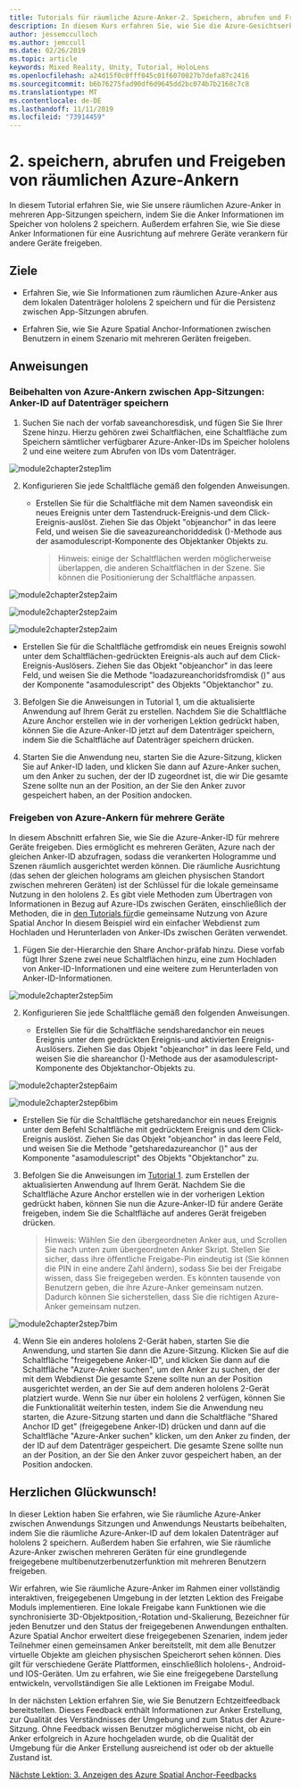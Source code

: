 ```yaml
---
title: Tutorials für räumliche Azure-Anker-2. Speichern, abrufen und Freigeben von räumlichen Azure-Ankern
description: In diesem Kurs erfahren Sie, wie Sie die Azure-Gesichtserkennung in einer Mixed Reality-Anwendung implementieren.
author: jessemcculloch
ms.author: jemccull
ms.date: 02/26/2019
ms.topic: article
keywords: Mixed Reality, Unity, Tutorial, HoloLens
ms.openlocfilehash: a24d15f0c0fff045c01f6070027b7defa87c2416
ms.sourcegitcommit: b6b76275fad90df6d9645dd2bc074b7b2168c7c8
ms.translationtype: MT
ms.contentlocale: de-DE
ms.lasthandoff: 11/11/2019
ms.locfileid: "73914459"
---
```

# <a name="2-saving-retrieving-and-sharing-azure-spatial-anchors"></a>2. speichern, abrufen und Freigeben von räumlichen Azure-Ankern

In diesem Tutorial erfahren Sie, wie Sie unsere räumlichen Azure-Anker in mehreren App-Sitzungen speichern, indem Sie die Anker Informationen im Speicher von hololens 2 speichern. Außerdem erfahren Sie, wie Sie diese Anker Informationen für eine Ausrichtung auf mehrere Geräte verankern für andere Geräte freigeben.

## <a name="objectives"></a>Ziele

* Erfahren Sie, wie Sie Informationen zum räumlichen Azure-Anker aus dem lokalen Datenträger hololens 2 speichern und für die Persistenz zwischen App-Sitzungen abrufen.

* Erfahren Sie, wie Sie Azure Spatial Anchor-Informationen zwischen Benutzern in einem Szenario mit mehreren Geräten freigeben.

## <a name="instructions"></a>Anweisungen

### <a name="persist-azure-anchors-between-app-sessions---save-anchor-id-to-disk"></a>Beibehalten von Azure-Ankern zwischen App-Sitzungen: Anker-ID auf Datenträger speichern

1. Suchen Sie nach der vorfab saveanchoresdisk, und fügen Sie Sie Ihrer Szene hinzu. Hierzu gehören zwei Schaltflächen, eine Schaltfläche zum Speichern sämtlicher verfügbarer Azure-Anker-IDs im Speicher hololens 2 und eine weitere zum Abrufen von IDs vom Datenträger.

![module2chapter2step1im](images/module2chapter2step1im.PNG)

2. Konfigurieren Sie jede Schaltfläche gemäß den folgenden Anweisungen.

   - Erstellen Sie für die Schaltfläche mit dem Namen saveondisk ein neues Ereignis unter dem Tastendruck-Ereignis-und dem Click-Ereignis-auslöst. Ziehen Sie das Objekt "objeanchor" in das leere Feld, und weisen Sie die saveazureanchoriddedisk ()-Methode aus der asamodulescript-Komponente des Objektanker Objekts zu.
   
     > Hinweis: einige der Schaltflächen werden möglicherweise überlappen, die anderen Schaltflächen in der Szene. Sie können die Positionierung der Schaltfläche anpassen.

![module2chapter2step2aim](images/module2chapter2step2aim.PNG)

![module2chapter2step2aim](images/module2chapter2step2bim.PNG)

![module2chapter2step2aim](images/module2chapter2step2cim.PNG)


   - Erstellen Sie für die Schaltfläche getfromdisk ein neues Ereignis sowohl unter dem Schaltflächen-gedrückten Ereignis-als auch auf dem Click-Ereignis-Auslösers. Ziehen Sie das Objekt "objeanchor" in das leere Feld, und weisen Sie die Methode "loadazureanchoridsfromdisk ()" aus der Komponente "asamodulescript" des Objekts "Objektanchor" zu.

3. Befolgen Sie die Anweisungen in Tutorial 1, um die aktualisierte Anwendung auf Ihrem Gerät zu erstellen. Nachdem Sie die Schaltfläche Azure Anchor erstellen wie in der vorherigen Lektion gedrückt haben, können Sie die Azure-Anker-ID jetzt auf dem Datenträger speichern, indem Sie die Schaltfläche auf Datenträger speichern drücken.

4. Starten Sie die Anwendung neu, starten Sie die Azure-Sitzung, klicken Sie auf Anker-ID laden, und klicken Sie dann auf Azure-Anker suchen, um den Anker zu suchen, der der ID zugeordnet ist, die wir Die gesamte Szene sollte nun an der Position, an der Sie den Anker zuvor gespeichert haben, an der Position andocken.

### <a name="share-azure-anchors-between-multiple-devices"></a>Freigeben von Azure-Ankern für mehrere Geräte

In diesem Abschnitt erfahren Sie, wie Sie die Azure-Anker-ID für mehrere Geräte freigeben. Dies ermöglicht es mehreren Geräten, Azure nach der gleichen Anker-ID abzufragen, sodass die verankerten Hologramme und Szenen räumlich ausgerichtet werden können. Die räumliche Ausrichtung (das sehen der gleichen holograms am gleichen physischen Standort zwischen mehreren Geräten) ist der Schlüssel für die lokale gemeinsame Nutzung in den hololens 2. Es gibt viele Methoden zum Übertragen von Informationen in Bezug auf Azure-IDs zwischen Geräten, einschließlich der Methoden, die in [den Tutorials für](mrlearning-sharing(photon)-ch1.md)die gemeinsame Nutzung von Azure Spatial Anchor In diesem Beispiel wird ein einfacher Webdienst zum Hochladen und Herunterladen von Anker-IDs zwischen Geräten verwendet.

1. Fügen Sie der-Hierarchie den Share Anchor-präfab hinzu. Diese vorfab fügt Ihrer Szene zwei neue Schaltflächen hinzu, eine zum Hochladen von Anker-ID-Informationen und eine weitere zum Herunterladen von Anker-ID-Informationen. 

![module2chapter2step5im](images/module2chapter2step5im.PNG)

2. Konfigurieren Sie jede Schaltfläche gemäß den folgenden Anweisungen.

   - Erstellen Sie für die Schaltfläche sendsharedanchor ein neues Ereignis unter dem gedrückten Ereignis-und aktivierten Ereignis-Auslösers. Ziehen Sie das Objekt "objeanchor" in das leere Feld, und weisen Sie die shareanchor ()-Methode aus der asamodulescript-Komponente des Objektanchor-Objekts zu.

![module2chapter2step6aim](images/module2chapter2step6aim.PNG)

![module2chapter2step6bim](images/module2chapter2step6bim.PNG)

   - Erstellen Sie für die Schaltfläche getsharedanchor ein neues Ereignis unter dem Befehl Schaltfläche mit gedrücktem Ereignis und dem Click-Ereignis auslöst. Ziehen Sie das Objekt "objeanchor" in das leere Feld, und weisen Sie die Methode "getsharedazureanchor ()" aus der Komponente "asamodulescript" des Objekts "Objektanchor" zu.

3. Befolgen Sie die Anweisungen im [Tutorial 1](mrlearning-base-ch1.md). zum Erstellen der aktualisierten Anwendung auf Ihrem Gerät. Nachdem Sie die Schaltfläche Azure Anchor erstellen wie in der vorherigen Lektion gedrückt haben, können Sie nun die Azure-Anker-ID für andere Geräte freigeben, indem Sie die Schaltfläche auf anderes Gerät freigeben drücken.

   > Hinweis: Wählen Sie den übergeordneten Anker aus, und Scrollen Sie nach unten zum übergeordneten Anker Skript. Stellen Sie sicher, dass ihre öffentliche Freigabe-Pin eindeutig ist (Sie können die PIN in eine andere Zahl ändern), sodass Sie bei der Freigabe wissen, dass Sie freigegeben werden. Es könnten tausende von Benutzern geben, die ihre Azure-Anker gemeinsam nutzen. Dadurch können Sie sicherstellen, dass Sie die richtigen Azure-Anker gemeinsam nutzen.
   > 

![module2chapter2step7bim](images/module2chapter2step7bim.PNG)

4. Wenn Sie ein anderes hololens 2-Gerät haben, starten Sie die Anwendung, und starten Sie dann die Azure-Sitzung. Klicken Sie auf die Schaltfläche "freigegebene Anker-ID", und klicken Sie dann auf die Schaltfläche "Azure-Anker suchen", um den Anker zu suchen, der der mit dem Webdienst Die gesamte Szene sollte nun an der Position ausgerichtet werden, an der Sie auf dem anderen hololens 2-Gerät platziert wurde. Wenn Sie nur über ein hololens 2 verfügen, können Sie die Funktionalität weiterhin testen, indem Sie die Anwendung neu starten, die Azure-Sitzung starten und dann die Schaltfläche "Shared Anchor ID get" (freigegebene Anker-ID) drücken und dann auf die Schaltfläche "Azure-Anker suchen" klicken, um den Anker zu finden, der der ID auf dem Datenträger gespeichert. Die gesamte Szene sollte nun an der Position, an der Sie den Anker zuvor gespeichert haben, an der Position andocken.

## <a name="congratulations"></a>Herzlichen Glückwunsch!
In dieser Lektion haben Sie erfahren, wie Sie räumliche Azure-Anker zwischen Anwendungs Sitzungen und Anwendungs Neustarts beibehalten, indem Sie die räumliche Azure-Anker-ID auf dem lokalen Datenträger auf hololens 2 speichern. Außerdem haben Sie erfahren, wie Sie räumliche Azure-Anker zwischen mehreren Geräten für eine grundlegende freigegebene multibenutzerbenutzerfunktion mit mehreren Benutzern freigeben.

Wir erfahren, wie Sie räumliche Azure-Anker im Rahmen einer vollständig interaktiven, freigegebenen Umgebung in der letzten Lektion des Freigabe Moduls implementieren. Eine lokale Freigabe kann Funktionen wie die synchronisierte 3D-Objektposition,-Rotation und-Skalierung, Bezeichner für jeden Benutzer und den Status der freigegebenen Anwendungen enthalten. Azure Spatial Anchor erweitert diese freigegebenen Szenarien, indem jeder Teilnehmer einen gemeinsamen Anker bereitstellt, mit dem alle Benutzer virtuelle Objekte am gleichen physischen Speicherort sehen können. Dies gilt für verschiedene Geräte Plattformen, einschließlich hololens-, Android-und IOS-Geräten. Um zu erfahren, wie Sie eine freigegebene Darstellung entwickeln, vervollständigen Sie alle Lektionen im Freigabe Modul.

In der nächsten Lektion erfahren Sie, wie Sie Benutzern Echtzeitfeedback bereitstellen. Dieses Feedback enthält Informationen zur Anker Erstellung, zur Qualität des Verständnisses der Umgebung und zum Status der Azure-Sitzung. Ohne Feedback wissen Benutzer möglicherweise nicht, ob ein Anker erfolgreich in Azure hochgeladen wurde, ob die Qualität der Umgebung für die Anker Erstellung ausreichend ist oder ob der aktuelle Zustand ist.

[Nächste Lektion: 3. Anzeigen des Azure Spatial Anchor-Feedbacks](mrlearning-asa-ch3.md)

